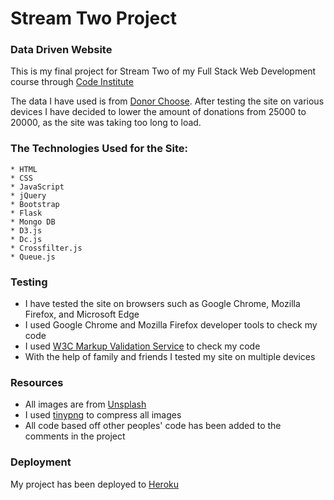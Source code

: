 # Stream Two Project

### Data Driven Website

This is my final project for Stream Two of my Full Stack Web Development course through [Code Institute](https://www.codeinstitute.net/)

The data I have used is from [Donor Choose](https://www.donorschoose.org/).  After testing the site on various devices I have decided to lower the amount of donations from 25000 to 20000, as the site was taking too long to load.

### The Technologies Used for the Site:

	* HTML
	* CSS
	* JavaScript
	* jQuery
	* Bootstrap
	* Flask
	* Mongo DB
	* D3.js
	* Dc.js
	* Crossfilter.js
	* Queue.js

### Testing

* I have tested the site on browsers such as Google Chrome, Mozilla Firefox, and Microsoft Edge
* I used Google Chrome and Mozilla Firefox developer tools to check my code
* I used [W3C Markup Validation Service](https://validator.w3.org/) to check my code
* With the help of family and friends I tested my site on multiple devices

### Resources

- All images are from [Unsplash](https://unsplash.com/)
- I used [tinypng](https://tinypng.com/) to compress all images
- All code based off other peoples' code has been added to the comments in the project

### Deployment

My project has been deployed to [Heroku](https://mighty-dusk-45888.herokuapp.com/)